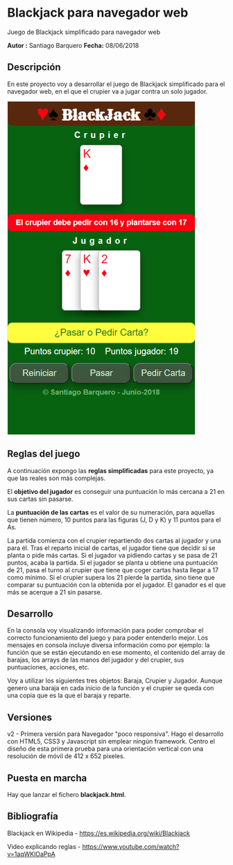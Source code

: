 # Blackjack para navegador web

Juego de Blackjack simplificado para navegador web 

**Autor :** Santiago Barquero   **Fecha:** 08/06/2018

## Descripción
En este proyecto voy a desarrollar el juego de Blackjack simplificado para el navegador web, en el que el crupier va a jugar contra un solo jugador.

![Captura de pantalla del juego](captura_pantalla.png)

## Reglas del juego
A continuación expongo las **reglas simplificadas** para este proyecto, ya que las reales son más complejas.

El **objetivo del jugador** es conseguir una puntuación lo más cercana a 21 en sus cartas sin pasarse.

La **puntuación de las cartas** es el valor de su numeración, para aquellas que tienen número, 10 puntos para las figuras (J, D y K) y 11 puntos para el As.

La partida comienza con el crupier repartiendo dos cartas al jugador y una para él.
Tras el reparto inicial de cartas, el jugador tiene que decidir si se planta o pide más cartas.
Si el jugador va pidiendo cartas y se pasa de 21 puntos, acaba la partida.
Si el jugador se planta u obtiene una puntuación de 21, pasa el turno al crupier que tiene que coger cartas hasta llegar a 17 como mínimo.
Si el crupier supera los 21 pierde la partida, sino tiene que comparar su puntuación con la obtenida por el jugador.
El ganador es el que más se acerque a 21 sin pasarse.

## Desarrollo 
En la consola voy visualizando información para poder comprobar el correcto funcionamiento del juego y para poder entenderlo mejor. Los mensajes en consola incluye diversa información como por ejemplo: la función que se están ejecutando en ese momento, el contenido del array de barajas, los arrays de las manos del jugador y del crupier, sus puntuaciones, acciones, etc.

Voy a utilizar los siguientes tres objetos: Baraja, Crupier y Jugador. Aunque genero una baraja en cada inicio de la función y el crupier se queda con una copia que es la que el baraja y reparte.

## Versiones
v2 - Primera versión para Navegador "poco responsiva". Hago el desarrollo con HTML5, CSS3 y Javascript sin emplear ningún framework. Centro el diseño de esta primera prueba para una orientación vertical con una resolución de móvil de 412 x 652 pixeles.

## Puesta en marcha
Hay que lanzar el fichero **blackjack.html**.

## Bibliografía
Blackjack en Wikipedia - https://es.wikipedia.org/wiki/Blackjack

Video explicando reglas - https://www.youtube.com/watch?v=1aqWKlOaPpA

